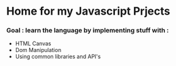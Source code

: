 # Home for my Javascript Prjects

### Goal : learn the language by implementing stuff with :
* HTML Canvas
* Dom Manipulation
* Using common libraries and API's
